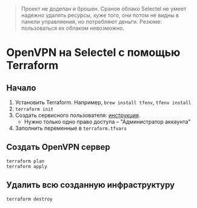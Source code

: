 > Проект не доделан и брошен. Сраное облако Selectel не умеет надежно удалять
> ресурсы, хуже того, они потом не видны в панели управляения, но потребляют
> деньги. Резюме: пользоваться их облаком невозможно.

# OpenVPN на Selectel с помощью Terraform

## Начало

1. Установить Terraform. Например, `brew install tfenv`, `tfenv install`
2. `terraform init`
3. Создать сервисного пользователя:
   [инструкция](https://docs.selectel.ru/terraform/quickstart/#add-service-user).
   - Нужно только одно право доступа – "Администратор аккаунта"
4. Заполнить переменные в `terraform.tfvars`

## Создать OpenVPN сервер

```
terraform plan
terraform apply
```

## Удалить всю созданную инфраструктуру

```
terraform destroy
```
